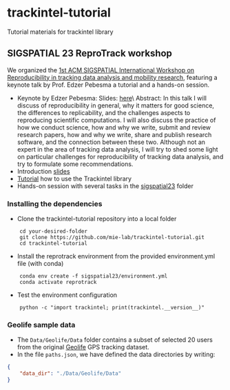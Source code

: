 # trackintel-tutorial
Tutorial materials for trackintel library

## SIGSPATIAL 23 ReproTrack workshop

We organized the  [1st ACM SIGSPATIAL International Workshop on Reproducibility in tracking data analysis and mobility research](https://mie-lab.github.io/reprotrack/), featuring a keynote talk by Prof. Edzer Pebesma a tutorial and a hands-on session. 

* Keynote by Edzer Pebesma: Slides: [here](https://docs.google.com/presentation/d/1M2SB1ibV0Jzt9FZFmdrEp_xWIZdZLC2X89xJdWaTSZs/edit?usp=sharing)\\ Abstract: In this talk I will discuss of reproducibility in general, why it
matters for good science, the differences to replicability, and the
challenges aspects to reproducing scientific computations.  I will
also discuss the practice of how we conduct science, how and why we
write, submit and review research papers, how and why we write, share
and publish research software, and the connection between these two.
Although not an expert in the area of tracking data analysis, I will
try to shed some light on particular challenges for reproducibility
of tracking data analysis, and try to formulate some recommendations.
* Introduction [slides](sigspatial23/workshop_slides.pdf)
* [Tutorial](sigspatial23/Introduction_to_trackintel.ipynb) how to use the Trackintel library
* Hands-on session with several tasks in the [sigspatial23](sigspatial23) folder


### Installing the dependencies
- Clone the trackintel-tutorial repository into a local folder
```shell
    cd your-desired-folder
    git clone https://github.com/mie-lab/trackintel-tutorial.git
    cd trackintel-tutorial
```
- Install the reprotrack environment from the provided environment.yml file (with conda)
```shell
    conda env create -f sigspatial23/environment.yml
    conda activate reprotrack
```
- Test the environment configuration
```shell
    python -c "import trackintel; print(trackintel.__version__)"
```

### Geolife sample data 
- The `Data/Geolife/Data` folder contains a subset of selected 20 users from the original [Geolife](https://www.microsoft.com/en-us/download/details.aspx?id=52367) GPS tracking dataset. 
- In the file `paths.json`, we have defined the data directories by writing:

```json
{
    "data_dir": "./Data/Geolife/Data"
}
```
